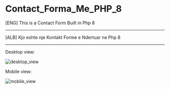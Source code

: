 # Contact_Forma_Me_PHP_8

[ENG] This is a Contact Form Built in Php 8
_______________________________________________
[ALB] Kjo eshte nje Kontakt Forme e Ndertuar ne Php 8




-------------------------------------------------------------


Desktop view:

![desktop_view](https://user-images.githubusercontent.com/48931439/120111228-6a129500-c171-11eb-8a7d-054fab621f3d.png)

Mobile view:

![mobile_view](https://user-images.githubusercontent.com/48931439/120111195-494a3f80-c171-11eb-8930-f103f302c5c6.png)

